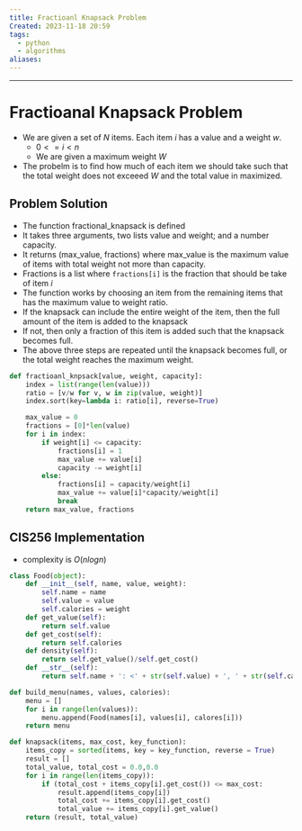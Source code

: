 ```yaml
---
title: Fractioanl Knapsack Problem
Created: 2023-11-18 20:59
tags:
  - python
  - algorithms
aliases:
---
```


---
# Fractioanal Knapsack Problem
- We are given a set of $N$ items. Each item $i$ has a value and a weight $w$.
	- $0<=i<n$
	- We are given a maximum weight $W$
- The probelm is to find how much of each item we should take such that the total weight does not exceeed $W$ and the total value in maximized.

## Problem Solution
- The function fractional_knapsack is defined
- It takes three arguments, two lists value and weight; and a number capacity.
- It returns (max_value, fractions) where max_value is the maximum value of items with total weight not more than capacity.
- Fractions is a list where `fractions[i]` is the fraction that should be take of item $i$ 
- The function works by choosing an item from the remaining items that has the maximum  value to weight ratio.
- If the knapsack can include the entire weight of the item, then the full amount of the item is added to the knapsack
- If not, then only a fraction of this item is added such that the knapsack becomes full.
- The above three steps are repeated until the knapsack becomes full, or the total weight reaches the maximum weight.

```Python
def fractioanl_knpsack[value, weight, capacity]:
	index = list(range(len(value)))
	ratio = [v/w for v, w in zip(value, weight)]
	index.sort(key=lambda i: ratio[i], reverse=True)

	max_value = 0
	fractions = [0]*len(value)
	for i in index:
		if weight[i] <= capacity:
			fractions[i] = 1
			max_value += value[i]
			capacity -= weight[i]
		else:
			fractions[i] = capacity/weight[i]
			max_value += value[i]*capacity/weight[i]
			break
	return max_value, fractions
```

## CIS256 Implementation
- complexity is $O(nlogn)$
```Python
class Food(object):
	def __init__(self, name, value, weight):
		self.name = name
		self.value = value
		self.calories = weight
	def get_value(self):
		return self.value
	def get_cost(self):
		return self.calories
	def density(self):
		return self.get_value()/self.get_cost()
	def __str__(self):
		return self.name + ': <' + str(self.value) + ', ' + str(self.calories) + '>'
```

```Python
def build_menu(names, values, calories):
	menu = []
	for i in range(len(values)):
		menu.append(Food(names[i], values[i], calores[i]))
	return menu
```

```Python
def knapsack(items, max_cost, key_function):
	items_copy = sorted(items, key = key_function, reverse = True)
	result = []
	total_value, total_cost = 0.0,0.0
	for i in range(len(items_copy)):
		if (total_cost + items_copy[i].get_cost()) <= max_cost:
			result.append(items_copy[i])
			total_cost += items_copy[i].get_cost()
			total_value += items_copy[i].get_value()
	return (result, total_value)
```

